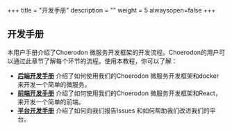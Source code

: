 +++
title = "开发手册"
description = ""
weight = 5
alwaysopen=false
+++

## 开发手册

本用户手册介绍了Choerodon 微服务开发框架的开发流程。Choerodon的用户可以通过此章节了解每个环节的流程。使用本教程，你可以了解：

- [**后端开发手册**](../development-guide/backend) 介绍了如何使用我们的Choerodon 微服务开发框架和docker 来开发一个简单的微服务。
- [**前端开发手册**](../development-guide/front) 介绍了如何使用我们的Choerodon 微服务开发框架和React，来开发一个简单的前端。
- [**平台开发手册**](../development-guide/platform) 介绍了如何向我们报告Issues 和如何帮助我们改进我们的平台。
